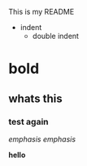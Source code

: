 This is my README 

- indent
    - double indent

# bold

## whats this

### test again

*emphasis*
_emphasis_

**hello**

